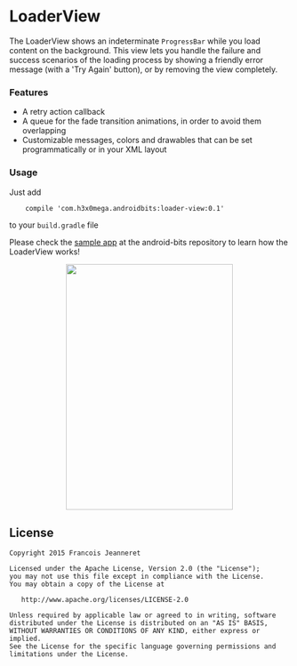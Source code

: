 # LoaderView
The LoaderView shows an indeterminate ```ProgressBar``` while you load content on the background. This view lets you handle the failure and success scenarios of the loading process by showing a friendly error message (with a 'Try Again' button), or by removing the view completely.

### Features
- A retry action callback
- A queue for the fade transition animations, in order to avoid them overlapping
- Customizable messages, colors and drawables that can be set programmatically or in your XML layout

### Usage
Just add
```
    compile 'com.h3x0mega.androidbits:loader-view:0.1'
```
to your ```build.gradle``` file

Please check the [sample app](https://github.com/H3x0mega/android-bits) at the android-bits repository to learn how the LoaderView works!

<p align="center"><img src="http://zippy.gfycat.com/ClearcutEminentAustraliancurlew.gif" width="300" height="442"/></p>


License
-------

    Copyright 2015 Francois Jeanneret

    Licensed under the Apache License, Version 2.0 (the "License");
    you may not use this file except in compliance with the License.
    You may obtain a copy of the License at

       http://www.apache.org/licenses/LICENSE-2.0

    Unless required by applicable law or agreed to in writing, software
    distributed under the License is distributed on an "AS IS" BASIS,
    WITHOUT WARRANTIES OR CONDITIONS OF ANY KIND, either express or implied.
    See the License for the specific language governing permissions and
    limitations under the License.
